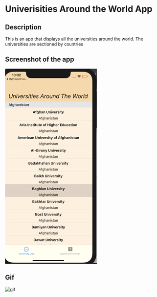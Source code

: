 # Univerisities Around the World App

## Description
This is an app that displays all the universities around the world. The universities are sectioned by countries



## Screenshot of the app

![home screen](Assets/homescreen1.png)


## Gif

![gif](Assests/UniversityAppGif.gif)
